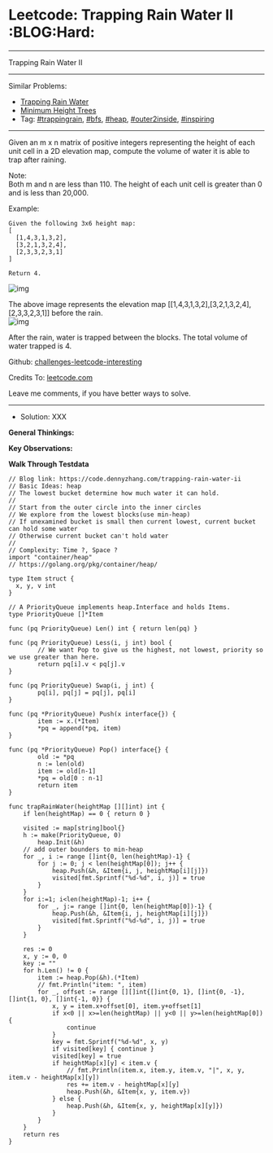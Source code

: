 # Leetcode: Trapping Rain Water II     :BLOG:Hard:


---

Trapping Rain Water II  

---

Similar Problems:  
-   [Trapping Rain Water](https://code.dennyzhang.com/container-water)
-   [Minimum Height Trees](https://code.dennyzhang.com/minimum-height-trees)
-   Tag: [#trappingrain](https://code.dennyzhang.com/tag/trappingrain), [#bfs](https://code.dennyzhang.com/tag/bfs), [#heap](https://code.dennyzhang.com/tag/heap), [#outer2inside](https://code.dennyzhang.com/tag/outer2inside), [#inspiring](https://code.dennyzhang.com/tag/inspiring)

---

Given an m x n matrix of positive integers representing the height of each unit cell in a 2D elevation map, compute the volume of water it is able to trap after raining.  

Note:  
Both m and n are less than 110. The height of each unit cell is greater than 0 and is less than 20,000.  

Example:  

    Given the following 3x6 height map:
    [
      [1,4,3,1,3,2],
      [3,2,1,3,2,4],
      [2,3,3,2,3,1]
    ]
    
    Return 4.

![img](//raw.githubusercontent.com/DennyZhang/challenges-leetcode-interesting/master/images/rainwater_empty.png)  

The above image represents the elevation map [[1,4,3,1,3,2],[3,2,1,3,2,4],[2,3,3,2,3,1]] before the rain.  
![img](//raw.githubusercontent.com/DennyZhang/challenges-leetcode-interesting/master/images/rainwater_fill.png)  

After the rain, water is trapped between the blocks. The total volume of water trapped is 4.  

Github: [challenges-leetcode-interesting](https://github.com/DennyZhang/challenges-leetcode-interesting/tree/master/trapping-rain-water-ii)  

Credits To: [leetcode.com](https://leetcode.com/problems/trapping-rain-water-ii/description/)  

Leave me comments, if you have better ways to solve.  

---

-   Solution: XXX

**General Thinkings:**  


**Key Observations:**  


**Walk Through Testdata**  


    // Blog link: https://code.dennyzhang.com/trapping-rain-water-ii
    // Basic Ideas: heap
    // The lowest bucket determine how much water it can hold.
    //
    // Start from the outer circle into the inner circles
    // We explore from the lowest blocks(use min-heap)
    // If unexamined bucket is small then current lowest, current bucket can hold some water
    // Otherwise current bucket can't hold water
    //
    // Complexity: Time ?, Space ?
    import "container/heap"
    // https://golang.org/pkg/container/heap/
    
    type Item struct {
      x, y, v int
    }
    
    // A PriorityQueue implements heap.Interface and holds Items.
    type PriorityQueue []*Item
    
    func (pq PriorityQueue) Len() int { return len(pq) }
    
    func (pq PriorityQueue) Less(i, j int) bool {
            // We want Pop to give us the highest, not lowest, priority so we use greater than here.
            return pq[i].v < pq[j].v
    }
    
    func (pq PriorityQueue) Swap(i, j int) {
            pq[i], pq[j] = pq[j], pq[i]
    }
    
    func (pq *PriorityQueue) Push(x interface{}) {
            item := x.(*Item)
            *pq = append(*pq, item)
    }
    
    func (pq *PriorityQueue) Pop() interface{} {
            old := *pq
            n := len(old)
            item := old[n-1]
            *pq = old[0 : n-1]
            return item
    }
    
    func trapRainWater(heightMap [][]int) int {
        if len(heightMap) == 0 { return 0 }
    
        visited := map[string]bool{}
        h := make(PriorityQueue, 0)
            heap.Init(&h)
        // add outer bounders to min-heap
        for _, i := range []int{0, len(heightMap)-1} {
            for j := 0; j < len(heightMap[0]); j++ {
                heap.Push(&h, &Item{i, j, heightMap[i][j]})
                visited[fmt.Sprintf("%d-%d", i, j)] = true
            }
        }
        for i:=1; i<len(heightMap)-1; i++ {
            for _, j:= range []int{0, len(heightMap[0])-1} {
                heap.Push(&h, &Item{i, j, heightMap[i][j]})
                visited[fmt.Sprintf("%d-%d", i, j)] = true
            }
        }
    
        res := 0
        x, y := 0, 0
        key := ""
        for h.Len() != 0 {
            item := heap.Pop(&h).(*Item)
            // fmt.Println("item: ", item)
            for _, offset := range [][]int{[]int{0, 1}, []int{0, -1}, []int{1, 0}, []int{-1, 0}} {
                x, y = item.x+offset[0], item.y+offset[1]
                if x<0 || x>=len(heightMap) || y<0 || y>=len(heightMap[0]) {
                    continue
                }
                key = fmt.Sprintf("%d-%d", x, y)
                if visited[key] { continue }
                visited[key] = true
                if heightMap[x][y] < item.v {
                    // fmt.Println(item.x, item.y, item.v, "|", x, y, item.v - heightMap[x][y])
                    res += item.v - heightMap[x][y]
                    heap.Push(&h, &Item{x, y, item.v})
                } else {
                    heap.Push(&h, &Item{x, y, heightMap[x][y]})
                }                                
            }
        }
        return res
    }